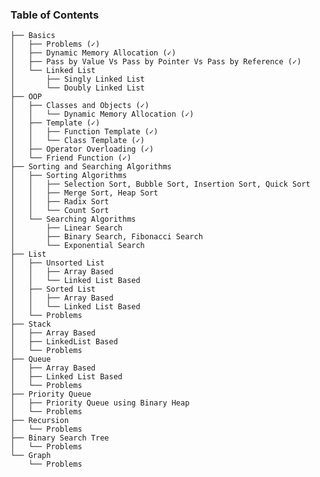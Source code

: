 <!-- ![ece](https://user-images.githubusercontent.com/58245357/197278248-e8224feb-0f23-4394-bd6d-a0b21130fb44.JPG) -->

<!-- <h2 align="center">CSE225L - Data Structures and Algorithms Lab</h2> -->

### Table of Contents
    ├── Basics 
    │   ├── Problems (✓)
    │   ├── Dynamic Memory Allocation (✓)
    │   ├── Pass by Value Vs Pass by Pointer Vs Pass by Reference (✓)
    │   └── Linked List
    │       ├── Singly Linked List
    │       └── Doubly Linked List
    ├── OOP                     
    │   ├── Classes and Objects (✓)
    │   │   └── Dynamic Memory Allocation (✓)
    │   ├── Template (✓)
    │   │   ├── Function Template (✓)
    │   │   └── Class Template (✓)
    │   ├── Operator Overloading (✓)
    │   └── Friend Function (✓)
    ├── Sorting and Searching Algorithms  
    │   ├── Sorting Algorithms
    │   │   ├── Selection Sort, Bubble Sort, Insertion Sort, Quick Sort 
    │   │   ├── Merge Sort, Heap Sort 
    │   │   ├── Radix Sort 
    │   │   └── Count Sort 
    │   └── Searching Algorithms
    │       ├── Linear Search
    │       ├── Binary Search, Fibonacci Search
    │       └── Exponential Search
    ├── List 
    │   ├── Unsorted List
    │   │   ├── Array Based
    │   │   └── Linked List Based
    │   ├── Sorted List
    │   │   ├── Array Based
    │   │   └── Linked List Based
    │   └── Problems
    ├── Stack 
    │   ├── Array Based
    │   ├── LinkedList Based
    │   └── Problems
    ├── Queue 
    │   ├── Array Based
    │   ├── Linked List Based
    │   └── Problems
    ├── Priority Queue
    │   ├── Priority Queue using Binary Heap
    │   └── Problems
    ├── Recursion
    │   └── Problems
    ├── Binary Search Tree 
    │   └── Problems
    └── Graph 
        └── Problems
